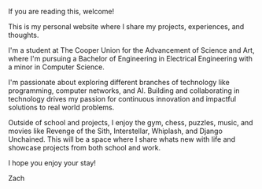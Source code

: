 If you are reading this, welcome!

This is my personal website where I share my projects, experiences, and thoughts.

I'm a student at The Cooper Union for the Advancement of Science and Art, where I'm pursuing a Bachelor of Engineering in Electrical Engineering with a minor in Computer Science.

I'm passionate about exploring different branches of technology like programming, computer networks, and AI. Building and collaborating in technology drives my passion for continuous innovation and impactful solutions to real world problems.

Outside of school and projects, I enjoy the gym, chess, puzzles, music, and movies like Revenge of the Sith, Interstellar, Whiplash, and Django Unchained. This will be a space where I share whats new with life and showcase projects from both school and work.

I hope you enjoy your stay!

Zach

